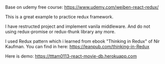 Base on udemy free course: https://www.udemy.com/weiben-react-redux/

This is a great example to practice redux framework.

I have restructed project and implement vanila middleware. 
And do not using redux-promise or redux-thunk library any more.

I used Redux pattern which i learned from ebook "Thinking in Redux" of Nir Kaufman. 
You can find in here: https://leanpub.com/thinking-in-Redux

Here is demo: https://tttam0113-react-movie-db.herokuapp.com
